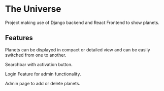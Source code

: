 # The Universe

Project making use of Django backend and React Frontend to show planets.

## Features

Planets can be displayed in compact or detailed view and can be easily switched from one to another.

Searchbar with activation button.

Login Feature for admin functionality.

Admin page to add or delete planets.
